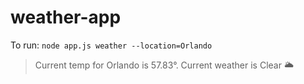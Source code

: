 # weather-app
To run: `node app.js weather --location=Orlando`
>Current temp for Orlando is 57.83°. Current weather is Clear 🌥
